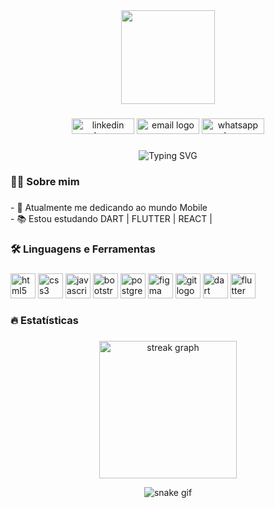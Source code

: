 <div align="center">
  <img height="150" src="https://camo.githubusercontent.com/62da68eb62b1e5f175f7d1f0191dd89a653d7908feb22d37d4a0ab07365d6791/68747470733a2f2f6d656469612e67697068792e636f6d2f6d656469612f4d3967624264396e6244724f5475314d71782f67697068792e676966"  />
</div>

###

<div align="center">
  <a href = "www.linkedin.com/in/renan-carvalho-354286210" target="_blank"><img src="https://img.shields.io/static/v1?message=LinkedIn&logo=linkedin&label=&color=0077B5&logoColor=white&labelColor=&style=for-the-badge" height="25" width="100" alt="linkedin logo"  /></a>
  <a href = "mailto:rfac2000@hotmail.com" target="_blank"><img src="https://img.shields.io/static/v1?message=Hotmail&logo=protonmail&label=&color=6D4AFF&logoColor=white&labelColor=&style=for-the-badge" height="25" width="100" alt="email logo"  /></a>
  <a href = "https://wa.me/5544999076719" target="_blank"><img src="https://img.shields.io/static/v1?message=Whatsapp&logo=whatsapp&label=&color=25D366&logoColor=white&labelColor=&style=for-the-badge" height="25" width="100" alt="whatsapp logo"  /></a>
</div>

###

<div align="center">
  <img src="https://readme-typing-svg.demolab.com?font=Fira+Code&pause=100&color=ffffff&multiline=true&width=1000&height=30&lines=Olá, eu sou o Renan👋" alt='Typing SVG' />
</div>

###

<h3 align="left">👩‍💻  Sobre mim</h3>

###

<p align="left">- 📱 Atualmente me dedicando ao mundo Mobile<br>- 📚 Estou estudando DART | FLUTTER | REACT | <br></p>

###

<h3 align="left">🛠 Linguagens e Ferramentas</h3>

###

<div align="left">
  <img src="https://cdn.jsdelivr.net/gh/devicons/devicon/icons/html5/html5-original.svg" height="40" alt="html5 logo" />
  <img src="https://cdn.jsdelivr.net/gh/devicons/devicon/icons/css3/css3-original.svg" height="40" alt="css3 logo" />
  <img src="https://cdn.jsdelivr.net/gh/devicons/devicon/icons/javascript/javascript-original.svg" height="40" alt="javascript logo" />
  <img src="https://cdn.jsdelivr.net/gh/devicons/devicon/icons/bootstrap/bootstrap-original.svg" height="40" alt="bootstrap logo" /> 
  <img src="https://cdn.jsdelivr.net/gh/devicons/devicon/icons/postgresql/postgresql-original.svg" height="40" alt="postgresql logo"/>
  <img src="https://cdn.jsdelivr.net/gh/devicons/devicon/icons/figma/figma-original.svg" height="40" alt="figma logo" />
  <img src="https://cdn.jsdelivr.net/gh/devicons/devicon/icons/git/git-original.svg" height="40" alt="git logo"/>
  <img src="https://cdn.jsdelivr.net/gh/devicons/devicon/icons/dart/dart-original.svg" height="40" alt="dart logo" />
  <img src="https://cdn.jsdelivr.net/gh/devicons/devicon/icons/flutter/flutter-original.svg" height="40" alt="flutter logo" />
</div>

###

<h3 align="left">🔥 Estatísticas</h3>

###

<div align="center">
  <img src="https://streak-stats.demolab.com?user=renanCrvlh0&locale=pt_BR&mode=daily&theme=dark&hide_border=false&border_radius=5&order=3" height="220" alt="streak graph"  />

  ![snake gif](https://github.com/renanCrvlh0/renanCrvlh0/blob/output/github-contribution-grid-snake.svg)
</div>

###
